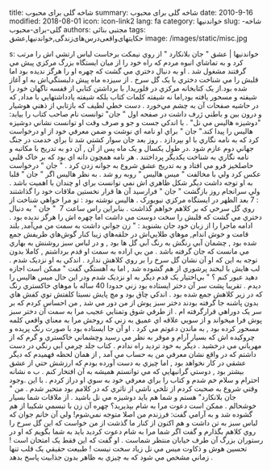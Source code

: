 title: شاخه گلی برای محبوب
summary: شاخه گلی برای محبوب
date: 2010-9-16
modified: 2018-08-01
icon:  icon-link2
lang: fa
category: خواندنیها
slug: شاخه-گلی-برای-محبوب
authors: مجتبی بنائی
tags: حکایتهای‌واقعی‌درس‌های‌زندگی,خواندنیها,عشق
image: /images/static/misc.jpg

s: خواندنیها | عشق    " جان بلانکارد " از روي نيمکت برخاست لباس ارتشي اش را مرتب کرد و به تماشاي انبوه مردم که راه خود را از ميان ايستگاه بزرگ مرکزي پيش مي گرفتند مشغول شد .   او به دنبال دختري مي گشت که چهره او را هرگز نديده بود اما قلبش را مي شناخت دختري با يک گل سرخ .   از سيزده ماه پيش دلبستگي‌اش به او آغاز شده بود.از يک کتابخانه مرکزي در فلوريدا, با برداشتن کتابي از قفسه ناگهان خود را شيفته و مسحور يافته بود,اما نه شيفته کلمات کتاب بلکه شيفته يادداشتهايي با مداد, که در حاشيه صفحات آن به چشم مي‌خورد . دست خطي لطيف که بازتابي از ذهني هوشيار و درون بين و باطني ژرف داشت در صفحه اول " جان" توانست نام صاحب کتاب را بيابد:   "دوشيزه هاليس مي نل" .   با اندکي جست و جو و صرف وقت او توانست نشاني دوشيزه هاليس را پيدا کند." جان " براي او نامه اي نوشت و ضمن معرفي خود از او درخواست کرد که به نامه نگاري با او بپردازد . روز بعد جان سوار کشتي شد تا براي خدمت در جنگ جهاني دوم عازم شود .در طول يکسال و يک ماه پس از آن , آن دو به تدريج با مکاتبه و نامه نگاري به شناخت يکديگر پرداختند .   هر نامه همچون دانه اي بود که بر خاک قلبي حاصلخيز فرو مي افتاد و به تدريج عشق شروع به جوانه زدن کرد .   " جان " درخواست عکس کرد ولي با مخالفت " ميس هاليس " روبه رو شد . به نظر هاليس اگر " جان " قلبا به او توجه داشت ديگر شکل ظاهري اش نمي توانست براي او چندان با اهميت باشد . ولي سرانجام روز بازگشت " جان " فرارسيد آن ها قرار نخستين ملاقات خود را گذاشتند : 7 بعد الظهر در ايستگاه مرکزي نيويورک .    هاليس نوشته بود : تو مرا خواهي شناخت از روي گل سرخي که بر کلاهم خواهم گذاشت .    بنابراين راس ساعت 7  " جان " به دنبال دختري مي گشت که قلبش را سخت دوست مي داشت اما چهره اش را هرگز نديده بود . ادامه ماجرا را از زبان خود جان بشنويد :   " زن جواني داشت به سمت من مي‌آمد, بلند قامت و خوش اندام, موهاي طلايي‌اش در حلقه‌هاي زيبا کنار گوش‌هاي ظريفش جمع شده بود , چشمان آبي رنگش به رنگ آبي گل ها بود , و در لباس سبز روشنش به بهاري مي مانست که جان گرفته باشد . من بي اراده به سمت او قدم برداشتم , کاملا بدون توجه به اين که او آن نشان گل سرخ را بر روي کلاهش ندارد . اندکي به او نزديک شدم . لب هايش با لبخند پرشوري از هم گشوده شد , اما به آهستگي گفت " ممکن است اجازه دهيد عبور کنم ؟ " بي‌اختيار يک قدم ديگر به او نزديک شدم ودر اين حال ميس هاليس را ديدم . تقريبا پشت سر آن دختر ايستاده بود زني حدودا 40 ساله با موهاي خاکستري رنگ که در زير کلاهش جمع شده بود . اندکي چاق بود و مچ پايش نسبتا کلفتش توي کفش هاي بدون پاشنه جا گرفته بودند   دختر سبز پوش از من دور مي شد , من احساس کردم که بر سر يک دوراهي قرارگرفته ام . از طرفي شوق وتمنايي عجيب مرا به سمت آن دختر سبز پوش فرا ميخواند و از سويي علاقه اي عميق به زني که روحش مرا به معناي واقعي کلمه مسحور کرده بود , به ماندن دعوتم مي کرد .   او آن جا ايستاده بود با صورت رنگ پريده و چروکيده اش که بسيار آرام و موقر به نظر مي رسيد وچشماني خاکستري و گرم که از مهرباني مي درخشيد . ديگر به خود ترديد راه ندادم . کتاب جلد چرمي آبي رنگي در دست داشتم که در واقع نشان معرفي من به حساب مي آمد , از همان لحظه فهميدم که ديگر عشقي در کار نخواهد بود ,    اما چيزي به دست آورده بودم که ارزشش حتي از عشق بيشتر بود ,   دوستي گرانبهايي که مي توانستم هميشه به آن افتخار کنم .        ب ه نشانه احترام و سلام خم شدم و کتاب را براي معرفي خود به سوي او دراز کردم . با اين .وجود وقتي شروع به صحبت کردم از تلخي ناشي از تاثري که در کلامم بود متحير شدم .   من " جان بلانکارد" هستم و شما هم بايد دوشيزه مي نل باشيد . از ملاقات شما بسيار خوشحالم . ممکن است دعوت مرا به شام بپذيريد؟ چهره آن زن با تبسمي شکيبا از هم گشوده شد و به آرامي گفت: فرزندم من اصلا متوجه نمي‌شوم! ولي آن خانم جوان که لباس سبز به تن داشت و هم اکنون از کنار ما گذشت از من خواست که اين گل سرخ را روي کلاهم بگذارم و گفت اگر شما مرا به شام دعوت کرديد بايد به شما بگويم که او در رستوران بزرگ آن طرف خيابان منتظر شماست . او گفت که اين فقط يک امتحان است !   تحسين هوش و ذکاوت ميس مي نل زياد سخت نيست !        طبيعت حقيقي يک قلب تنها زماني مشخص مي شود که به    چيزي به ظاهر بدون جذابيت پاسخ بدهد .